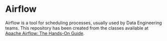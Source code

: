 # Airflow

Airflow is a tool for scheduling processes, usually used by Data Engineering teams. This repository has been created from the classes available at [Apache Airflow: The Hands-On Guide](https://gympass.udemy.com/course/the-ultimate-hands-on-course-to-master-apache-airflow/).